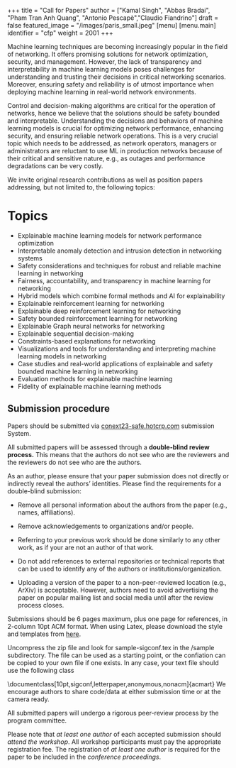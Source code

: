 +++
title = "Call for Papers"
author = ["Kamal Singh", "Abbas Bradai", "Pham Tran Anh Quang", "Antonio Pescapè","Claudio Fiandrino"]
draft = false
featured_image = "/images/paris_small.jpeg"
[menu]
  [menu.main]
    identifier = "cfp"
    weight = 2001
+++

Machine learning techniques are becoming increasingly popular in the field of networking. It offers promising solutions for network optimization, security, and management. However, the lack of transparency and interpretability in machine learning models poses challenges for understanding and trusting their decisions in critical networking scenarios. Moreover, ensuring safety and reliability is of utmost importance when deploying machine learning in real-world network environments.

Control and decision-making algorithms are critical for the operation of networks, hence we believe that the solutions should be safety bounded and interpretable. Understanding the decisions and behaviors of machine learning models is crucial for optimizing network performance, enhancing security, and ensuring reliable network operations. This is a very crucial topic which needs to be addressed, as network operators, managers or administrators are reluctant to use ML in production networks because of their critical and sensitive nature, e.g., as outages and performance degradations can be very costly.

We invite original research contributions as well as position papers addressing, but not limited to, the following topics:

# Topics

- Explainable machine learning models for network performance optimization
- Interpretable anomaly detection and intrusion detection in networking systems
- Safety considerations and techniques for robust and reliable machine learning in networking
- Fairness, accountability, and transparency in machine learning for networking
- Hybrid models which combine formal methods and AI for explainability
- Explainable reinforcement learning for networking
- Explainable deep reinforcement learning for networking
- Safety bounded reinforcement learning for networking
- Explainable Graph neural networks for networking
- Explainable sequential decision-making
- Constraints-based explanations for networking
- Visualizations and tools for understanding and interpreting machine learning models in networking
- Case studies and real-world applications of explainable and safety bounded machine learning in networking
- Evaluation methods for explainable machine learning
- Fidelity of explainable machine learning methods

## Submission procedure

Papers should be submitted via [conext23-safe.hotcrp.com](https://conext23-safe.hotcrp.com) submission System.

All submitted papers will be assessed through a **double-blind review process.** This means that the authors do not see who are the reviewers and the reviewers do not see who are the authors.

As an author, please ensure that your paper submission does not directly or indirectly reveal the authors’ identities. Please find the requirements for a double-blind submission:

- Remove all personal information about the authors from the paper (e.g., names, affiliations).
  
- Remove acknowledgements to organizations and/or people.

- Referring to your previous work should be done similarly to any other work, as if your are not an author of that work.

- Do not add references to external repositories or technical reports that can be used to identify any of the authors or institutions/organization.

- Uploading a version of the paper to a non-peer-reviewed location (e.g., ArXiv) is acceptable. However, authors need to avoid advertising the paper on popular mailing list and social media until after the review process closes.

Submissions should be 6 pages maximum, plus one page for references, in 2-column 10pt ACM format. When using Latex, please download the style and templates from [here](https://www.acm.org/binaries/content/assets/publications/consolidated-tex-template/acmart-primary.zip).

Uncompress the zip file and look for sample-sigconf.tex in the /sample subdirectory. The file can be used as a starting point, or the confiation can be copied to your own file if one exists. In any case, your text file should use the following class

\documentclass[10pt,sigconf,letterpaper,anonymous,nonacm]{acmart}
We encourage authors to share code/data at either submission time or at the camera ready.

All submitted papers will undergo a rigorous peer-review process by the program committee. 

Please note that *at least one author* of each accepted submission should *attend the workshop*. All workshop participants must pay the appropriate registration fee. The registration of *at least one author* is required for the paper to be included in the *conference proceedings*.

